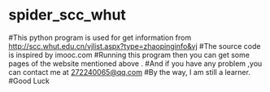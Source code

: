 # spider_scc_whut
#This python program is used for get information from http://scc.whut.edu.cn/vjlist.aspx?type=zhaopinginfo&vj
#The source code is inspired by imooc.com
#Running this program then you can get some pages of the website mentioned above .
#And if you have any problem ,you can contact me at 272240065@qq.com
#By the way, I am still a learner.
#Good Luck
